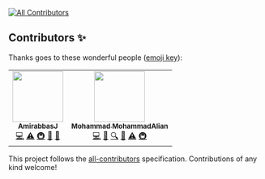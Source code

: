 
<!-- ALL-CONTRIBUTORS-BADGE:START - Do not remove or modify this section -->
[![All Contributors](https://img.shields.io/badge/all_contributors-2-orange.svg?style=flat-square)](#contributors-)
<!-- ALL-CONTRIBUTORS-BADGE:END -->
## Contributors ✨

Thanks goes to these wonderful people ([emoji key](https://allcontributors.org/docs/en/emoji-key)):

<!-- ALL-CONTRIBUTORS-LIST:START - Do not remove or modify this section -->
<!-- prettier-ignore-start -->
<!-- markdownlint-disable -->
<table>
  <tr>
    <td align="center"><a href="https://github.com/AmirabbasJ"><img src="https://avatars.githubusercontent.com/u/47698362?v=4?s=100" width="100px;" alt=""/><br /><sub><b>AmirabbasJ</b></sub></a><br /><a href="https://github.com/Mohammad MohammadAlian/persian-quotes-api/commits?author=AmirabbasJ" title="Code">💻</a> <a href="https://github.com/Mohammad MohammadAlian/persian-quotes-api/commits?author=AmirabbasJ" title="Tests">⚠️</a> <a href="#infra-AmirabbasJ" title="Infrastructure (Hosting, Build-Tools, etc)">🚇</a> <a href="#maintenance-AmirabbasJ" title="Maintenance">🚧</a> <a href="#ideas-AmirabbasJ" title="Ideas, Planning, & Feedback">🤔</a></td>
    <td align="center"><a href="https://mohammadalian.ir/"><img src="https://avatars.githubusercontent.com/u/46217391?v=4?s=100" width="100px;" alt=""/><br /><sub><b>Mohammad MohammadAlian</b></sub></a><br /><a href="https://github.com/Mohammad MohammadAlian/persian-quotes-api/commits?author=mhmda-83" title="Code">💻</a> <a href="#ideas-mhmda-83" title="Ideas, Planning, & Feedback">🤔</a> <a href="#fundingFinding-mhmda-83" title="Funding Finding">🔍</a> <a href="#maintenance-mhmda-83" title="Maintenance">🚧</a> <a href="https://github.com/Mohammad MohammadAlian/persian-quotes-api/commits?author=mhmda-83" title="Tests">⚠️</a> <a href="#infra-mhmda-83" title="Infrastructure (Hosting, Build-Tools, etc)">🚇</a></td>
  </tr>
</table>

<!-- markdownlint-restore -->
<!-- prettier-ignore-end -->

<!-- ALL-CONTRIBUTORS-LIST:END -->

This project follows the [all-contributors](https://github.com/all-contributors/all-contributors) specification. Contributions of any kind welcome!